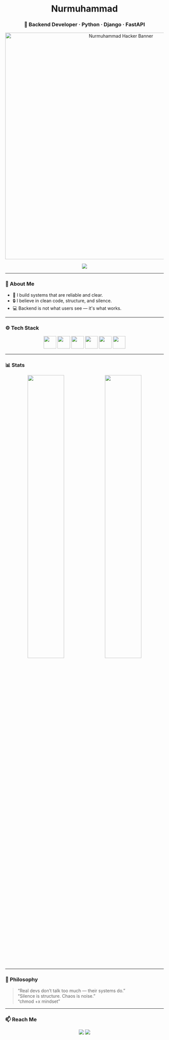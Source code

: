 <h1 align="center">Nurmuhammad</h1>
<h3 align="center">🧠 Backend Developer · Python · Django · FastAPI</h3>

<p align="center">
  <img src="https://raw.githubusercontent.com/nurrmuhammad/nurrmuhammad/main/assets/hacker-banner.gif" alt="Nurmuhammad Hacker Banner" width="720"/>
</p>


<p align="center">
  <img src="https://readme-typing-svg.herokuapp.com?font=Fira+Code&weight=500&size=20&pause=1000&color=00FFBF&center=true&vCenter=true&width=700&lines=Writing+code+in+silence...;Structured.+Minimal.+Secure.;Clean+Code+or+No+Code.;chmod+%2Bx+mindset" />
</p>

---

### 📌 About Me

- 🧠 I build systems that are reliable and clear.
- 🔒 I believe in clean code, structure, and silence.
- 💻 Backend is not what users see — it's what works.

---

### ⚙️ Tech Stack

<p align="center">
  <img src="https://cdn.jsdelivr.net/gh/devicons/devicon/icons/python/python-original.svg" width="40" />
  <img src="https://cdn.jsdelivr.net/gh/devicons/devicon/icons/fastapi/fastapi-original.svg" width="40" />
  <img src="https://cdn.jsdelivr.net/gh/devicons/devicon/icons/django/django-plain.svg" width="40" />
  <img src="https://cdn.jsdelivr.net/gh/devicons/devicon/icons/postgresql/postgresql-original.svg" width="40" />
  <img src="https://cdn.jsdelivr.net/gh/devicons/devicon/icons/git/git-original.svg" width="40" />
  <img src="https://cdn.jsdelivr.net/gh/devicons/devicon/icons/linux/linux-original.svg" width="40" />
</p>

---

### 📊 Stats

<p align="center">
  <img src="https://github-readme-stats.vercel.app/api?username=nurrmuhammad&show_icons=true&hide_title=true&hide_border=true&hide=stars&theme=graywhite" width="48%" />
  <img src="https://github-readme-streak-stats.herokuapp.com/?user=nurrmuhammad&theme=graywhite&hide_border=true" width="48%" />
</p>

---

### 🧭 Philosophy

> “Real devs don’t talk too much — their systems do.”  
> “Silence is structure. Chaos is noise.”  
> “chmod +x mindset”

---

### 📫 Reach Me

<p align="center">
  <a href="mailto:nurmuhammadov.nurik@gmail.com"><img src="https://img.shields.io/badge/Gmail-D14836?style=for-the-badge&logo=gmail&logoColor=white"/></a>
  <a href="https://t.me/nur04_17"><img src="https://img.shields.io/badge/Telegram-2CA5E0?style=for-the-badge&logo=telegram&logoColor=white"/></a>
</p>
